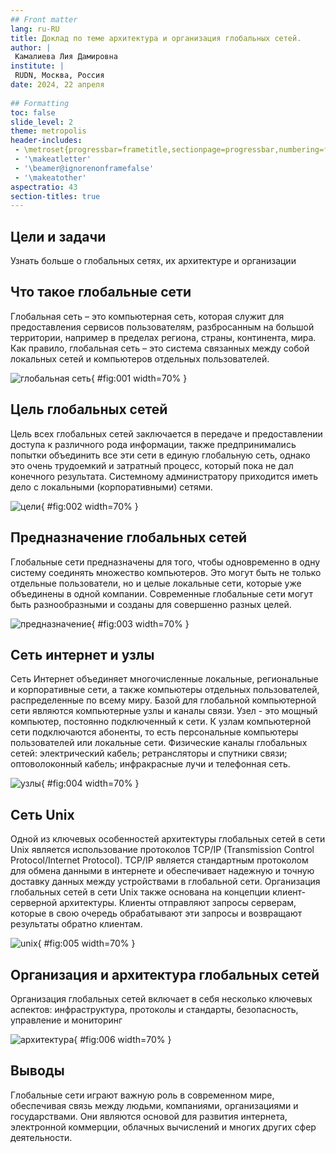 ```yaml
--- 
## Front matter 
lang: ru-RU 
title: Доклад по теме архитектура и организация глобальных сетей. 
author: | 
 Камалиева Лия Дамировна 
institute: | 
 RUDN, Москва, Россия 
date: 2024, 22 апреля 
 
## Formatting 
toc: false 
slide_level: 2 
theme: metropolis 
header-includes:  
 - \metroset{progressbar=frametitle,sectionpage=progressbar,numbering=fraction} 
 - '\makeatletter' 
 - '\beamer@ignorenonframefalse' 
 - '\makeatother' 
aspectratio: 43 
section-titles: true 
--- 
```

 
## Цели и задачи

Узнать больше о глобальных сетях, их архитектуре и организации

## Что такое глобальные сети

Глобальная сеть  – это компьютерная сеть, которая служит для предоставления сервисов пользователям, разбросанным на большой территории, например в пределах региона, страны, континента, мира. Как правило, глобальная сеть – это система связанных между собой локальных сетей и компьютеров отдельных пользователей. 

![глобальная сеть](image/1.1.jpg){ #fig:001 width=70% } 
 
## Цель глобальных сетей

Цель всех глобальных сетей заключается в передаче и предоставлении доступа к различного рода информации, также предпринимались попытки объединить все эти сети в единую глобальную сеть, однако это очень трудоемкий и затратный процесс, который пока не дал конечного результата. Системному администратору приходится иметь дело с локальными (корпоративными) сетями.
 
![цели](image/1.2.jpg){ #fig:002 width=70% } 
 
## Предназначение глобальных сетей

Глобальные сети предназначены для того, чтобы одновременно в одну систему соединять множество компьютеров. Это могут быть не только отдельные пользователи, но и целые локальные сети, которые уже объединены в одной компании. Современные глобальные сети могут быть разнообразными и созданы для совершенно разных целей. 
 
![предназначение](image/1.3.jpg){ #fig:003 width=70% } 
 
## Сеть интернет и узлы
 
Сеть Интернет объединяет многочисленные локальные, региональные и корпоративные сети, а также компьютеры отдельных пользователей, распределенные по всему миру. Базой для глобальной компьютерной сети являются компьютерные узлы и каналы связи. Узел - это мощный компьютер, постоянно подключенный к сети. К узлам компьютерной сети подключаются абоненты, то есть персональные компьютеры пользователей или локальные сети. Физические каналы глобальных сетей: электрический кабель; ретрансляторы и спутники связи;  оптоволоконный кабель; инфракрасные лучи и телефонная сеть.
 
![узлы](image/1.4.jpg){ #fig:004 width=70% } 

## Сеть Unix
 
Одной из ключевых особенностей архитектуры глобальных сетей в сети Unix является использование протоколов TCP/IP (Transmission Control Protocol/Internet Protocol). TCP/IP является стандартным протоколом для обмена данными в интернете и обеспечивает надежную и точную доставку данных между устройствами в глобальной сети. Организация глобальных сетей в сети Unix также основана на концепции клиент-серверной архитектуры. Клиенты отправляют запросы серверам, которые в свою очередь обрабатывают эти запросы и возвращают результаты обратно клиентам.
 
![unix](image/1.5.jpg){ #fig:005 width=70% } 

## Организация и архитектура глобальных сетей
 
Организация глобальных сетей включает в себя несколько ключевых аспектов: инфраструктура, протоколы и стандарты, безопасность, управление и мониторинг
 
![архитектура](image/1.6.jpg){ #fig:006 width=70% } 


## Выводы


Глобальные сети играют важную роль в современном мире, обеспечивая связь между людьми, компаниями, организациями и государствами. Они являются основой для развития интернета, электронной коммерции, облачных вычислений и многих других сфер деятельности.






